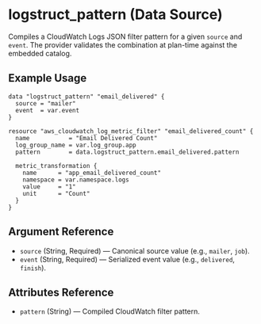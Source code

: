 # logstruct_pattern (Data Source)

Compiles a CloudWatch Logs JSON filter pattern for a given `source` and `event`.
The provider validates the combination at plan-time against the embedded catalog.

## Example Usage

```hcl
data "logstruct_pattern" "email_delivered" {
  source = "mailer"
  event  = var.event
}

resource "aws_cloudwatch_log_metric_filter" "email_delivered_count" {
  name           = "Email Delivered Count"
  log_group_name = var.log_group.app
  pattern        = data.logstruct_pattern.email_delivered.pattern

  metric_transformation {
    name      = "app_email_delivered_count"
    namespace = var.namespace.logs
    value     = "1"
    unit      = "Count"
  }
}
```

## Argument Reference

- `source` (String, Required) — Canonical source value (e.g., `mailer`, `job`).
- `event` (String, Required) — Serialized event value (e.g., `delivered`, `finish`).

## Attributes Reference

- `pattern` (String) — Compiled CloudWatch filter pattern.

